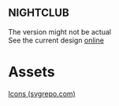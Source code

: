 ## NIGHTCLUB

The version might not be actual
<br>
See the current design [online](https://tomikjetu.me/portfolio/nightclub)

# Assets
[Icons (svgrepo.com)](https://svgrepo.com)
